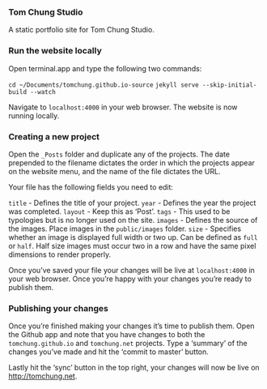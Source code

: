 ### Tom Chung Studio
A static portfolio site for Tom Chung Studio.

### Run the website locally
Open terminal.app and type the following two commands:

`cd ~/Documents/tomchung.github.io-source`
`jekyll serve --skip-initial-build --watch`

Navigate to `localhost:4000` in your web browser. The website is now running locally.

### Creating a new project
Open the `_Posts` folder and duplicate any of the projects. The date prepended to the filename dictates the order in which the projects appear on the website menu, and the name of the file dictates the URL.

Your file has the following fields you need to edit:

`title` - Defines the title of your project.
`year` - Defines the year the project was completed.
`layout` - Keep this as ‘Post’.
`tags` - This used to be typologies but is no longer used on the site.
`images` - Defines the source of the images. Place images in the `public/images` folder.
`size` - Specifies whether an image is displayed full width or two up. Can be defined as `full` or `half`. Half size images must occur two in a row and have the same pixel dimensions to render properly.

Once you’ve saved your file your changes will be live at `localhost:4000` in your web browser. Once you’re happy with your changes you’re ready to publish them.

### Publishing your changes
Once you’re finished making your changes it’s time to publish them. Open the Github app and note that you have changes to both the `tomchung.github.io` and `tomchung.net` projects. Type a ‘summary’ of the changes you’ve made and hit the ‘commit to master’ button.

Lastly hit the ‘sync’ button in the top right, your changes will now be live on http://tomchung.net.


